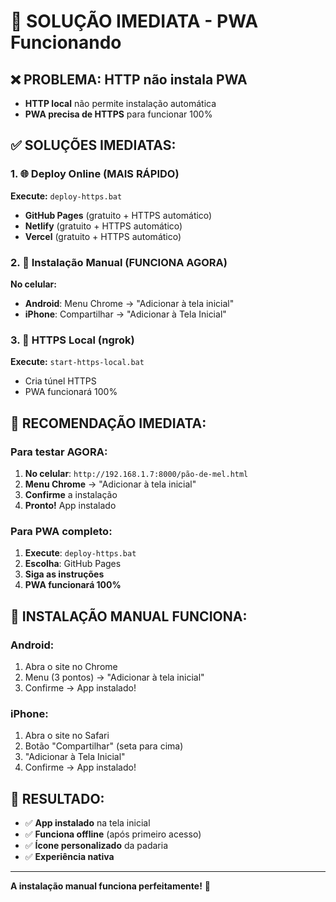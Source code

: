 # 🚀 SOLUÇÃO IMEDIATA - PWA Funcionando

## ❌ PROBLEMA: HTTP não instala PWA
- **HTTP local** não permite instalação automática
- **PWA precisa de HTTPS** para funcionar 100%

## ✅ SOLUÇÕES IMEDIATAS:

### **1. 🌐 Deploy Online (MAIS RÁPIDO)**
**Execute:** `deploy-https.bat`
- **GitHub Pages** (gratuito + HTTPS automático)
- **Netlify** (gratuito + HTTPS automático)
- **Vercel** (gratuito + HTTPS automático)

### **2. 📱 Instalação Manual (FUNCIONA AGORA)**
**No celular:**
- **Android**: Menu Chrome → "Adicionar à tela inicial"
- **iPhone**: Compartilhar → "Adicionar à Tela Inicial"

### **3. 🔧 HTTPS Local (ngrok)**
**Execute:** `start-https-local.bat`
- Cria túnel HTTPS
- PWA funcionará 100%

## 🎯 RECOMENDAÇÃO IMEDIATA:

### **Para testar AGORA:**
1. **No celular**: `http://192.168.1.7:8000/pão-de-mel.html`
2. **Menu Chrome** → "Adicionar à tela inicial"
3. **Confirme** a instalação
4. **Pronto!** App instalado

### **Para PWA completo:**
1. **Execute**: `deploy-https.bat`
2. **Escolha**: GitHub Pages
3. **Siga as instruções**
4. **PWA funcionará 100%**

## 📱 INSTALAÇÃO MANUAL FUNCIONA:

### **Android:**
1. Abra o site no Chrome
2. Menu (3 pontos) → "Adicionar à tela inicial"
3. Confirme → App instalado!

### **iPhone:**
1. Abra o site no Safari
2. Botão "Compartilhar" (seta para cima)
3. "Adicionar à Tela Inicial"
4. Confirme → App instalado!

## 🎉 RESULTADO:
- ✅ **App instalado** na tela inicial
- ✅ **Funciona offline** (após primeiro acesso)
- ✅ **Ícone personalizado** da padaria
- ✅ **Experiência nativa**

---
**A instalação manual funciona perfeitamente!** 🚀
